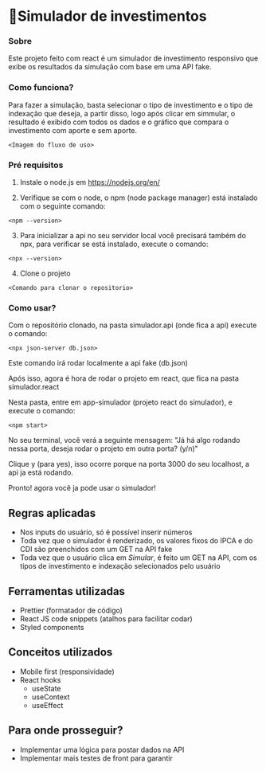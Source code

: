 # 💸Simulador de investimentos

### Sobre

Este projeto feito com react é um simulador de investimento responsivo que exibe os resultados da simulação com base em uma API fake.

### Como funciona?

Para fazer a simulação, basta selecionar o tipo de investimento e o tipo de indexação que deseja, a partir disso, logo após clicar em simmular, o resultado é exibido
com todos os dados e o gráfico que compara o investimento com aporte e sem aporte.

```
<Imagem do fluxo de uso>
```

### Pré requisitos

1. Instale o node.js em https://nodejs.org/en/

2. Verifique se com o node, o npm (node package manager) está instalado com o seguinte comando:

```
<npm --version>
```

3. Para inicializar a api no seu servidor local você precisará também do npx, para verificar se está instalado, execute o comando:

```
<npx --version>
```

4. Clone o projeto

```
<Comando para clonar o repositorio>
```

### Como usar?

Com o repositório clonado, na pasta simulador.api (onde fica a api) execute o comando:

```
<npx json-server db.json>
```

Este comando irá rodar localmente a api fake (db.json)

Após isso, agora é hora de rodar o projeto em react, que fica na pasta simulador.react

Nesta pasta, entre em app-simulador (projeto react do simulador), e execute o comando:

```
<npm start>
```

No seu terminal, você verá a seguinte mensagem: "Já há algo rodando nessa porta, deseja rodar o projeto em outra porta? (y/n)"

Clique y (para yes), isso ocorre porque na porta 3000 do seu localhost, a api ja está rodando.

Pronto! agora você ja pode usar o simulador!

## Regras aplicadas

- Nos inputs do usuário, só é possível inserir números
- Toda vez que o simulador é renderizado, os valores fixos do IPCA e do CDI são preenchidos com um GET na API fake
- Toda vez que o usuário clica em *Simular*, é feito um GET na API, com os tipos de investimento e indexação selecionados pelo usuário

## Ferramentas utilizadas

- Prettier (formatador de código)
- React JS code snippets (atalhos para facilitar codar)
- Styled components

## Conceitos utilizados

- Mobile first (responsividade)
- React hooks
  - useState
  - useContext
  - useEffect
  
## Para onde prosseguir?
 - Implementar uma lógica para postar dados na API
 - Implementar mais testes de front para garantir

